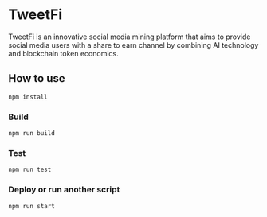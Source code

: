 # TweetFi

TweetFi is an innovative social media mining platform that aims to provide social media users with a share to earn channel by combining AI technology and blockchain token economics.

## How to use
```shell
npm install
```
### Build

```shell
npm run build
```

### Test

```shell
npm run test
```

### Deploy or run another script

```shell
npm run start
```
